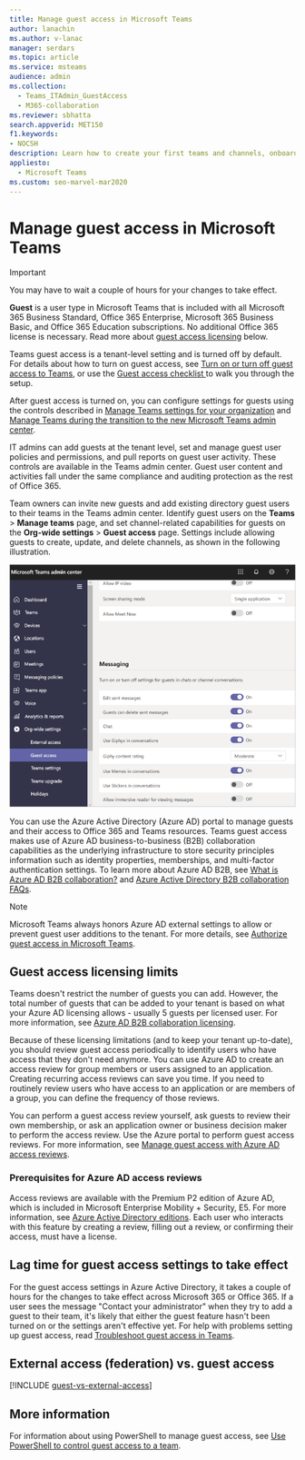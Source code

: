 ```yaml
---
title: Manage guest access in Microsoft Teams
author: lanachin
ms.author: v-lanac
manager: serdars
ms.topic: article
ms.service: msteams
audience: admin
ms.collection: 
  - Teams_ITAdmin_GuestAccess
  - M365-collaboration
ms.reviewer: sbhatta
search.appverid: MET150
f1.keywords:
- NOCSH
description: Learn how to create your first teams and channels, onboard early adopters, monitor usage and feedback, and get resources to plan your organization-wide rollout.
appliesto: 
  - Microsoft Teams
ms.custom: seo-marvel-mar2020
---
```


Manage guest access in Microsoft Teams
======================================

> [!IMPORTANT]
> You may have to wait a couple of hours for your changes to take effect. 

**Guest** is a user type in Microsoft Teams that is included with all Microsoft 365 Business Standard, Office 365 Enterprise, Microsoft 365 Business Basic, and Office 365 Education subscriptions. No additional Office 365 license is necessary. Read more about [guest access licensing](#guest-access-licensing-limits) below.

Teams guest access is a tenant-level setting and is turned off by default. For details about how to turn on guest access, see [Turn on or turn off guest access to Teams](set-up-guests.md), or use the [Guest access checklist ](guest-access-checklist.md) to walk you through the setup.

After guest access is turned on, you can configure settings for guests using the controls described in [Manage Teams settings for your organization](enable-features-office-365.md) and [Manage Teams during the transition to the new Microsoft Teams admin center](manage-teams-skypeforbusiness-admin-center.md).     
    
IT admins can add guests at the tenant level, set and manage guest user policies and permissions, and pull reports on guest user activity. These controls are available in the Teams admin center. Guest user content and activities fall under the same compliance and auditing protection as the rest of Office 365.

Team owners can invite new guests and add existing directory guest users to their teams in the Teams admin center. Identify guest users on the **Teams** > **Manage teams** page, and set channel-related capabilities for guests on the  **Org-wide settings** > **Guest access** page. Settings include allowing guests to create, update, and delete channels, as shown in the following illustration.

![Guest permissions settings in Teams](media/manage-guest-access-image1.png)
  
You can use the Azure Active Directory (Azure AD) portal to manage guests and their access to Office 365 and Teams resources. Teams guest access makes use of Azure AD business-to-business (B2B) collaboration capabilities as the underlying infrastructure to store security principles information such as identity properties, memberships, and multi-factor authentication settings. To learn more about Azure AD B2B, see [What is Azure AD B2B collaboration?](https://go.microsoft.com/fwlink/p/?linkid=853011) and [Azure Active Directory B2B collaboration FAQs](https://go.microsoft.com/fwlink/p/?linkid=853020).

> [!NOTE]
> Microsoft Teams always honors Azure AD external settings to allow or prevent guest user additions to the tenant. For more details, see [Authorize guest access in Microsoft Teams](Teams-dependencies.md).


## Guest access licensing limits

Teams doesn't restrict the number of guests you can add. However, the total number of guests that can be added to your tenant is based on what your Azure AD licensing allows - usually 5 guests per licensed user. For more information, see [Azure AD B2B collaboration licensing](https://docs.microsoft.com/azure/active-directory/b2b/licensing-guidance).

Because of these licensing limitations (and to keep your tenant up-to-date), you should review guest access periodically to identify users who have access that they don't need anymore. You can use Azure AD to create an access review for group members or users assigned to an application. Creating recurring access reviews can save you time. If you need to routinely review users who have access to an application or are members of a group, you can define the frequency of those reviews. 

You can perform a guest access review yourself, ask guests to review their own membership, or ask an application owner or business decision maker to perform the access review. Use the Azure portal to perform guest access reviews. For more information, see [Manage guest access with Azure AD access reviews](https://docs.microsoft.com/azure/active-directory/governance/manage-guest-access-with-access-reviews).

###  Prerequisites for Azure AD access reviews

Access reviews are available with the Premium P2 edition of Azure AD, which is included in Microsoft Enterprise Mobility + Security, E5. For more information, see [Azure Active Directory editions](https://docs.microsoft.com/azure/active-directory/fundamentals/active-directory-whatis). Each user who interacts with this feature by creating a review, filling out a review, or confirming their access, must have a license.



## Lag time for guest access settings to take effect

For the guest access settings in Azure Active Directory, it takes a couple of hours for the changes to take effect across Microsoft 365 or Office 365. If a user sees the message "Contact your administrator" when they try to add a guest to their team, it's likely that either the guest feature hasn't been turned on or the settings aren't effective yet. For help with problems setting up guest access, read [Troubleshoot guest access in Teams](troubleshoot-guest-access.md).

  
## External access (federation) vs. guest access

[!INCLUDE [guest-vs-external-access](includes/guest-vs-external-access.md)]

## More information

For information about using PowerShell to manage guest access, see [Use PowerShell to control guest access to a team](guest-access-powershell.md).


